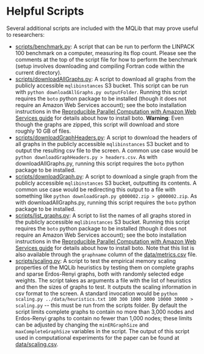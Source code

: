 # Helpful Scripts

Several additional scripts are included with the MQLib that may prove useful to researchers:

* [scripts/benchmark.py](benchmark.py): A script that can be run to perform the LINPACK 100 benchmark on a computer, measuring its flop count. Please see the comments at the top of the script file for how to perform the benchmark (setup involves downloading and compiling Fortran code within the current directory).
* [scripts/downloadAllGraphs.py](downloadAllGraphs.py): A script to download all graphs from the publicly accessible `mqlibinstances` S3 bucket. This script can be run with `python downloadAllGraphs.py outputFolder`. Running this script requires the `boto` python package to be installed (though it does not require an Amazon Web Services account); see the boto installation instructions in the [Reproducible Parallel Computation with Amazon Web Services guide](../Cloud/README.md) for details about how to install boto. **Warning**: Even though the graphs are zipped, this script will download and store roughly 10 GB of files.
* [scripts/downloadGraphHeaders.py](downloadGraphHeaders.py): A script to download the headers of all graphs in the publicly accessible `mqlibinstances` S3 bucket and to output the resulting csv file to the screen. A common use case would be `python downloadGraphHeaders.py > headers.csv`. As with downloadAllGraphs.py, running this script requires the `boto` python package to be installed.
* [scripts/downloadGraph.py](downloadGraph.py): A script to download a single graph from the publicly accessible `mqlibinstances` S3 bucket, outputting its contents. A common use case would be redirecting this output to a file with something like `python downloadGraph.py g000002.zip > g000002.zip`. As with downloadAllGraphs.py, running this script requires the `boto` python package to be installed.
* [scripts/list_graphs.py](list_graphs.py): A script to list the names of all graphs stored in the publicly accessible `mqlibinstances` S3 bucket. Running this script requires the `boto` python package to be installed (though it does not require an Amazon Web Services account); see the boto installation instructions in the [Reproducible Parallel Computation with Amazon Web Services guide](../Cloud/README.md) for details about how to install boto. Note that this list is also available through the `graphname` column of the [data/metrics.csv](../data/metrics.csv) file.
* [scripts/scaling.py](scaling.py): A script to test the empirical memory scaling properties of the MQLib heuristics by testing them on complete graphs and sparse Erdos-Renyi graphs, both with randomly selected edge weights. The script takes as arguments a file with the list of heuristics and then the sizes of graphs to test. It outputs the scaling information in csv format to the screen. A standard invocation would be `python scaling.py ../data/heuristics.txt 100 300 1000 3000 10000 30000 > scaling.py` -- this must be run from the scripts folder. By default the script limits complete graphs to contain no more than 3,000 nodes and Erdos-Renyi graphs to contain no fewer than 1,000 nodes; these limits can be adjusted by changing the `minERGraphSize` and `maxCompleteGraphSize` variables in the script. The output of this script used in computational experiments for the paper can be found at [data/scaling.csv](../data/scaling.csv).
